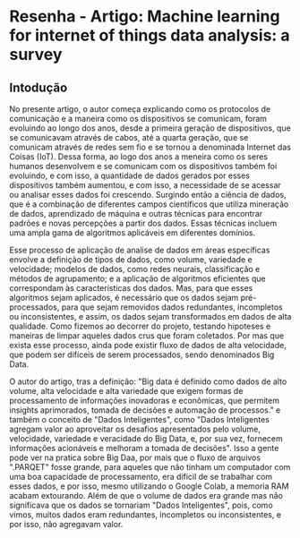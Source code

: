 # Resenha - Artigo: Machine learning for internet of things data analysis: a survey

## Intodução 

No presente artigo, o autor começa explicando como os protocolos de comunicação e a maneira como os dispositivos se comunicam, foram evoluindo ao longo dos anos, desde a primeira geração de dispositivos, que se comunicavam através de cabos, até a quarta geração, que se comunicam através de redes sem fio e se tornou a denominada Internet das Coisas (IoT). Dessa forma, ao logo dos anos a meneira como os seres humanos desenvolvem e se comunicam com os dispositivos também foi evoluindo, e com isso, a quantidade de dados gerados por esses dispositivos também aumentou, e com isso, a necessidade de se acessar ou analisar esses dados foi crescendo. Surgindo então a ciência de dados, que é a combinação de diferentes campos científicos que utiliza mineração de dados, aprendizado de máquina e outras técnicas para encontrar padrões e novas percepções a partir dos dados. Essas técnicas incluem uma ampla gama de algoritmos aplicáveis em diferentes domínios.

Esse processo de aplicação de analise de dados em  áreas específicas envolve a definição de tipos de dados, como volume, variedade e velocidade; modelos de dados, como redes neurais, classificação e métodos de agrupamento; e a aplicação de algoritmos eficientes que correspondam às características dos dados. Mas, para que esses algoritmos sejam aplicados, é necessário que os dados sejam pré-processados, para que sejam removidos dados redundantes, incompletos ou inconsistentes, e assim, os dados sejam transformados em dados de alta qualidade. Como fizemos ao decorrer do projeto, testando hipoteses e maneiras de limpar aqueles dados crus que foram coletados. Por mas que exista esse processo, ainda pode existir fluxo de dados de alta velocidade, que podem ser difíceis de serem processados, sendo denominados Big Data.

O autor do artigo, tras a definição: "Big data é definido como dados de alto volume, alta velocidade e alta variedade que exigem formas de processamento de informações inovadoras e econômicas, que permitem insights aprimorados, tomada de decisões e automação de processos." e também o conceito de "Dados Inteligentes", como "Dados Inteligentes agregam valor ao aproveitar os desafios apresentados pelo volume, velocidade, variedade e veracidade do Big Data, e, por sua vez, fornecem informações acionáveis e melhoram a tomada de decisões". Isso a gente pode ver na pratica sobre Big Daa, por mais que o fluxo de arquivos ".PARQET" fosse grande, para aqueles que não tinham um computador com uma boa capacidade de processamento, era dificil de se trabalhar com esses dados, e por isso, mesmo utilizando o Google Colab, a memoria RAM acabam extourando. Além de que o volume de dados era grande mas não significava que os dados se tornariam "Dados Inteligentes", pois, como vimos, muitos dados eram redundantes, incompletos ou inconsistentes, e por isso, não agregavam valor.

 